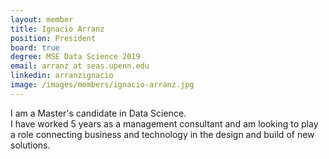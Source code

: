 ```yaml
---
layout: member
title: Ignacio Arranz
position: President
board: true
degree: MSE Data Science 2019
email: arranz at seas.upenn.edu
linkedin: arranzignacio
image: /images/members/ignacio-arranz.jpg
---
```


I am a Master's candidate in Data Science.<br>
I have worked 5 years as a management consultant and am looking to play a role connecting business and technology in the design and build of new solutions.